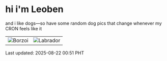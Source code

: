 # hi i'm Leoben

and i like dogs—so have some random dog pics that change whenever my CRON feels like it

|  |  |
|--------|----------|
| ![Borzoi](https://random-dog-vercel.vercel.app/api/random-borzoi?v=1755795083) | ![Labrador](https://random-dog-vercel.vercel.app/api/random-labrador?v=1755795083) |

Last updated: 2025-08-22 00:51 PHT
